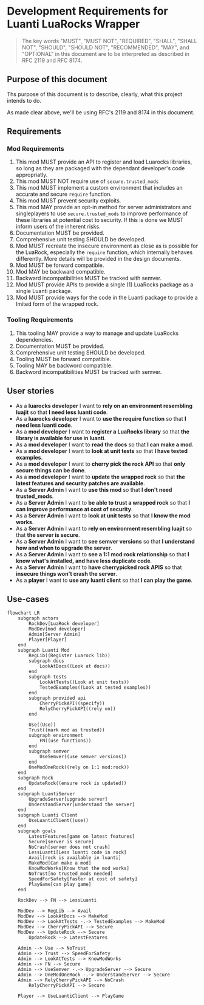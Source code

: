 <!--
SPDX-FileCopyrightText: 2025 Lazerbeak12345 on Github and contributors

SPDX-License-Identifier: MIT
-->

# Development Requirements for Luanti LuaRocks Wrapper

> The key words "MUST", "MUST NOT", "REQUIRED", "SHALL", "SHALL
> NOT", "SHOULD", "SHOULD NOT", "RECOMMENDED",  "MAY", and
> "OPTIONAL" in this document are to be interpreted as described in
> RFC 2119 and RFC 8174.

## Purpose of this document

Ths purpose of this document is to describe, clearly, what this project intends to do.

As made clear above, we'll be using RFC's 2119 and 8174 in this document.

## Requirements

### Mod Requirements

1. This mod MUST provide an API to register and load Luarocks libraries, so long as they are packaged with the dependant developer's code appropriatly.
2. This mod MUST NOT require use of `secure.trusted_mods`
3. This mod MUST implement a custom environment that includes an accurate and secure `require` function.
4. This mod MUST prevent security exploits.
5. This mod MAY provide an opt-in method for server administrators and singleplayers to use `secure.trusted_mods` to improve performance of these libraries at potential cost to security. If this is done we MUST inform users of the inherent risks.
6. Documentation MUST be provided.
7. Comprehensive unit testing SHOULD be developed.
8. Mod MUST recreate the insecure environment as close as is possible for the LuaRock, especially the `require` function, which internally behaves differently. More details will be provided in the design documents.
9. Mod MUST be forward compatible.
10. Mod MAY be backward compatible.
11. Backward incompatibilities MUST be tracked with semver.
12. Mod MUST provide APIs to provide a single (1) LuaRocks package as a single Luanti package.
13. Mod MUST provide ways for the code in the Luanti package to provide a lmited form of the wrapped rock.

### Tooling Requirements

1. This tooling MAY provide a way to manage and update LuaRocks dependencies.
2. Documentation MUST be provided.
3. Comprehensive unit testing SHOULD be developed.
4. Tooling MUST be forward compatible.
5. Tooling MAY be backword compatible.
6. Backword incompatibilities MUST be tracked with semver.

## User stories

<!--
- As a **mod developer** I want to **** so that ****.
- As a **Server Admin** I want to **** so that ****.
- As a **luarocks developer** I want to **** so that ****.
- As a **player** I want to **** so that ****.
-->

- As a **luarocks developer** I want to **rely on an environment resembling luajit** so that **I need less luanti code**.
- As a **luarocks developer** I want to **use the require function** so that **I need less luanti code**.
- As a **mod developer** I want to **register a LuaRocks library** so that **the library is available for use in luanti**.
- As a **mod developer** I want to **read the docs** so that **I can make a mod**.
- As a **mod developer** I want to **look at unit tests** so that **I have tested examples**.
- As a **mod developer** I want to **cherry pick the rock API** so that **only secure things can be done**.
- As a **mod developer** I want to **update the wrapped rock** so that **the latest features and security patches are available**.
- As a **Server Admin** I want to **use this mod** so that **I don't need trusted_mods**.
- As a **Server Admin** I want to **be able to trust a wrapped rock** so that **I can improve performance at cost of security**.
- As a **Server Admin** I want to **look at unit tests** so that **I know the mod works**.
- As a **Server Admin** I want to **rely on environment resembling luajit** so that **the server is secure**.
- As a **Server Admin** I want to **see semver versions** so that **I understand how and when to upgrade the server**.
- As a **Server Admin** I want to **see a 1:1 mod:rock relationship** so that **I know what's installed, and have less duplicate code**.
- As a **Server Admin** I want to **have cherrypicked rock APIS** so that **insecure things won't crash the server**.
- As a **player** I want to **use any luanti client** so that **I can play the game**.

## Use-cases

```mermaid
flowchart LR
    subgraph actors
        RockDev[LuaRock developer]
        ModDev[mod developer]
        Admin[Server Admin]
        Player[Player]
    end
    subgraph Luanti Mod
        RegLib((Register Luarock lib))
        subgraph docs
            LookAtDocs((Look at docs))
        end
        subgraph tests
            LookAtTests((Look at unit tests))
            TestedExamples((Look at tested examples))
        end
        subgraph provided api
            CherryPickAPI((specify))
            RelyCherryPickAPI((rely on))
        end

        Use((Use))
        Trust((mark mod as trusted))
        subgraph environment
            FN((use functions))
        end
        subgraph semver
            UseSemver((use semver versions))
        end
        OneModOneRock((rely on 1:1 mod:rock))
    end
    subgraph Rock
        UpdateRock((ensure rock is updated))
    end
    subgraph LuantiServer
        UpgradeServer[upgrade server]
        UnderstandServer[understand the server]
    end
    subgraph Luanti Client
        UseLuantiClient((use))
    end
    subgraph goals
        LatestFeatures[game on latest features]
        Secure[server is secure]
        NoCrash[server does not crash]
        LessLuanti[Less luanti code in rock]
        Avail[rock is available in luanti]
        MakeMod[Can make a mod]
        KnowModWorks[Know that the mod works]
        NoTrust[no trusted_mods needed]
        SpeedForSafety[Faster at cost of safety]
        PlayGame[can play game]
    end

    RockDev --> FN --> LessLuanti

    ModDev --> RegLib --> Avail
    ModDev --> LookAtDocs --> MakeMod
    ModDev --> LookAtTests -.-> TestedExamples --> MakeMod
    ModDev --> CherryPickAPI --> Secure
    ModDev --> UpdateRock --> Secure
        UpdateRock --> LatestFeatures

    Admin --> Use --> NoTrust
    Admin --> Trust --> SpeedForSafety
    Admin --> LookAtTests --> KnowModWorks
    Admin --> FN --> Secure
    Admin --> UseSemver -.-> UpgradeServer --> Secure
    Admin --> OneModOneRock -.-> UnderstandServer --> Secure
    Admin --> RelyCherryPickAPI --> NoCrash
        RelyCherryPickAPI --> Secure

    Player --> UseLuantiClient --> PlayGame
```
